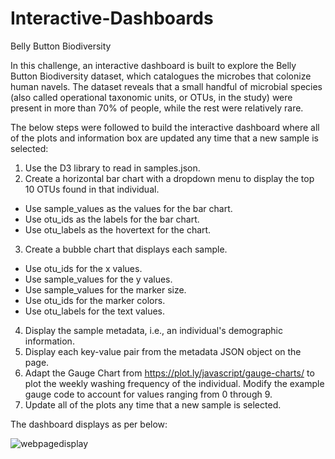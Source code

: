 # Interactive-Dashboards

Belly Button Biodiversity

In this challenge, an interactive dashboard is built to explore the Belly Button Biodiversity dataset, which catalogues the microbes that colonize human navels.
The dataset reveals that a small handful of microbial species (also called operational taxonomic units, or OTUs, in the study) were present in more than 70% of people, while the rest were relatively rare.

The below steps were followed to build the interactive dashboard where all of the plots and information box are updated any time that a new sample is selected:

1. Use the D3 library to read in samples.json.
2. Create a horizontal bar chart with a dropdown menu to display the top 10 OTUs found in that individual.
* Use sample_values as the values for the bar chart.
* Use otu_ids as the labels for the bar chart.
* Use otu_labels as the hovertext for the chart.
3. Create a bubble chart that displays each sample.
* Use otu_ids for the x values.
* Use sample_values for the y values.
* Use sample_values for the marker size.
* Use otu_ids for the marker colors.
* Use otu_labels for the text values.
4. Display the sample metadata, i.e., an individual's demographic information.
5. Display each key-value pair from the metadata JSON object on the page.
6. Adapt the Gauge Chart from https://plot.ly/javascript/gauge-charts/ to plot the weekly washing frequency of the individual. Modify the example gauge code to account for values ranging from 0 through 9.
7. Update all of the plots any time that a new sample is selected.

The dashboard displays as per below:

![webpagedisplay](https://user-images.githubusercontent.com/82508049/130358007-d18f5254-8232-4d3b-81e7-f57a53785746.png)

